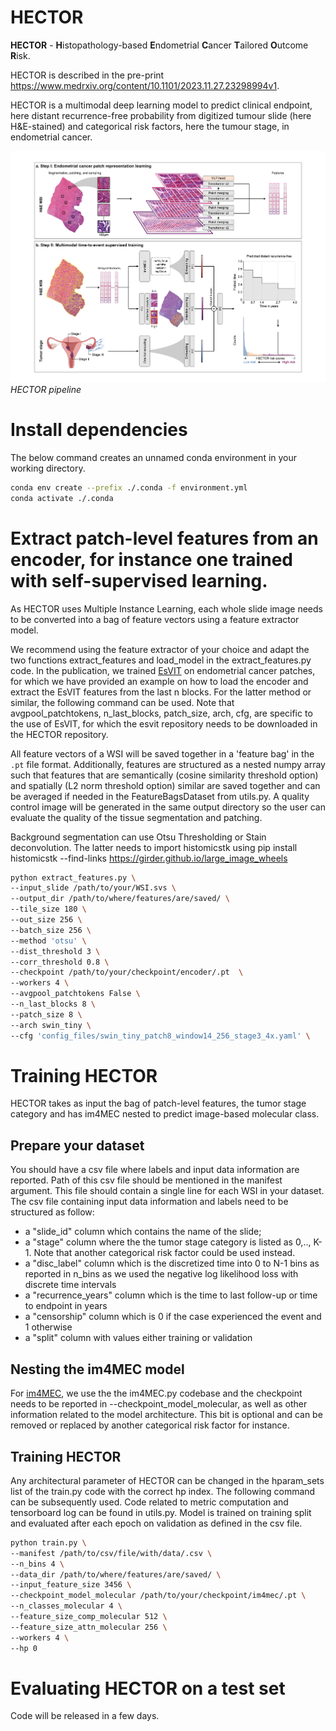 # HECTOR

**HECTOR** - **H**istopathology-based **E**ndometrial **C**ancer **T**ailored **O**utcome **R**isk. 

HECTOR is described in the pre-print https://www.medrxiv.org/content/10.1101/2023.11.27.23298994v1. 

HECTOR is a multimodal deep learning model to predict clinical endpoint, here distant recurrence-free probability from digitized tumour slide (here H&E-stained) and categorical risk factors, here the tumour stage, in endometrial cancer.

![HECTOR pipeline](docs/HECTOR_pipeline.png)
*HECTOR pipeline*

# Install dependencies

The below command creates an unnamed conda environment in your working directory.

```sh
conda env create --prefix ./.conda -f environment.yml
conda activate ./.conda
```

# Extract patch-level features from an encoder, for instance one trained with self-supervised learning.

As HECTOR uses Multiple Instance Learning, each whole slide image needs to be converted into a bag of feature vectors using a feature extractor model. 

We recommend using the feature extractor of your choice and adapt the two functions extract_features and load_model in the extract_features.py code. In the publication, we trained [EsVIT](https://github.com/microsoft/esvit) on endometrial cancer patches, for which we have provided an example on how to load the encoder and extract the EsVIT features from the last n blocks. For the latter method or similar, the following command can be used. Note that avgpool_patchtokens, n_last_blocks, patch_size, arch, cfg, are specific to the use of EsVIT, for which the esvit repository needs to be downloaded in the HECTOR repository.  

All feature vectors of a WSI will be saved together in a 'feature bag' in the `.pt` file format. Additionally, features are structured as a nested numpy array such that features that are semantically (cosine similarity threshold option) and spatially (L2 norm threshold option) similar are saved together and can be averaged if needed in the FeatureBagsDataset from utils.py. A quality control image will be generated in the same output directory so the user can evaluate the quality of the tissue segmentation and patching.

Background segmentation can use Otsu Thresholding or Stain deconvolution. The latter needs to import histomicstk using pip install histomicstk --find-links https://girder.github.io/large_image_wheels

```sh
python extract_features.py \
--input_slide /path/to/your/WSI.svs \
--output_dir /path/to/where/features/are/saved/ \
--tile_size 180 \
--out_size 256 \
--batch_size 256 \
--method 'otsu' \
--dist_threshold 3 \
--corr_threshold 0.8 \
--checkpoint /path/to/your/checkpoint/encoder/.pt  \
--workers 4 \
--avgpool_patchtokens False \
--n_last_blocks 8 \
--patch_size 8 \
--arch swin_tiny \
--cfg 'config_files/swin_tiny_patch8_window14_256_stage3_4x.yaml' \
```

# Training HECTOR

HECTOR takes as input the bag of patch-level features, the tumor stage category and has im4MEC nested to predict image-based molecular class. 

## Prepare your dataset
You should have a csv file where labels and input data information are reported. Path of this csv file should be mentioned in the manifest argument. This file should contain a single line for each WSI in your dataset. The csv file containing input data information and labels need to be structured as follow: 
- a "slide_id" column which contains the name of the slide; 
- a "stage" column where the the tumor stage category is listed as 0,.., K-1. Note that another categorical risk factor could be used instead. 
- a "disc_label" column which is the discretized time into 0 to N-1 bins as reported in n_bins as we used the negative log likelihood loss with discrete time intervals
- a "recurrence_years" column which is the time to last follow-up or time to endpoint in years
- a "censorship" column which is 0 if the case experienced the event and 1 otherwise
- a "split" column with values either training or validation

## Nesting the im4MEC model 
For [im4MEC](https://github.com/AIRMEC/im4MEC/), we use the the im4MEC.py codebase and the checkpoint needs to be reported in --checkpoint_model_molecular, as well as other information related to the model architecture. This bit is optional and can be removed or replaced by another categorical risk factor for instance.

## Training HECTOR

Any architectural parameter of HECTOR can be changed in the hparam_sets list of the train.py code with the correct hp index. The following command can be subsequently used. Code related to metric computation and tensorboard log can be found in utils.py. Model is trained on training split and evaluated after each epoch on validation as defined in the csv file. 

```sh
python train.py \
--manifest /path/to/csv/file/with/data/.csv \
--n_bins 4 \
--data_dir /path/to/where/features/are/saved/ \
--input_feature_size 3456 \
--checkpoint_model_molecular /path/to/your/checkpoint/im4mec/.pt \
--n_classes_molecular 4 \
--feature_size_comp_molecular 512 \
--feature_size_attn_molecular 256 \
--workers 4 \
--hp 0
```

# Evaluating HECTOR on a test set

Code will be released in a few days. 
